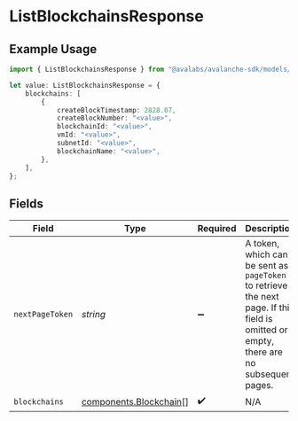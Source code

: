 # ListBlockchainsResponse

## Example Usage

```typescript
import { ListBlockchainsResponse } from "@avalabs/avalanche-sdk/models/components";

let value: ListBlockchainsResponse = {
    blockchains: [
        {
            createBlockTimestamp: 2828.07,
            createBlockNumber: "<value>",
            blockchainId: "<value>",
            vmId: "<value>",
            subnetId: "<value>",
            blockchainName: "<value>",
        },
    ],
};
```

## Fields

| Field                                                                                                                                  | Type                                                                                                                                   | Required                                                                                                                               | Description                                                                                                                            |
| -------------------------------------------------------------------------------------------------------------------------------------- | -------------------------------------------------------------------------------------------------------------------------------------- | -------------------------------------------------------------------------------------------------------------------------------------- | -------------------------------------------------------------------------------------------------------------------------------------- |
| `nextPageToken`                                                                                                                        | *string*                                                                                                                               | :heavy_minus_sign:                                                                                                                     | A token, which can be sent as `pageToken` to retrieve the next page. If this field is omitted or empty, there are no subsequent pages. |
| `blockchains`                                                                                                                          | [components.Blockchain](../../models/components/blockchain.md)[]                                                                       | :heavy_check_mark:                                                                                                                     | N/A                                                                                                                                    |